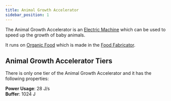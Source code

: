 ```yaml
---
title: Animal Growth Accelerator
sidebar_position: 1
---
```


The Animal Growth Accelerator is an [Electric Machine](Electric-Machines) which can be used to speed up the growth of baby animals.

It runs on [Organic Food](Miscellaneous-Items) which is made in the [Food Fabricator](Food-Fabricator).

## Animal Growth Accelerator Tiers

There is only one tier of the Animal Growth Accelerator and it has the following properties:

**Power Usage**: 28 J/s  
**Buffer**: 1024 J  

